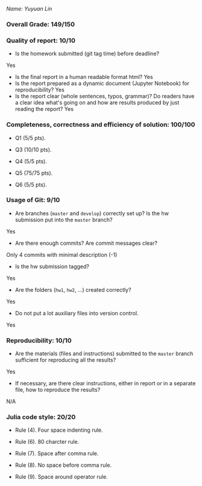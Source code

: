 *Name: Yuyuan Lin*

### Overall Grade: 149/150

### Quality of report: 10/10

-   Is the homework submitted (git tag time) before deadline? 

Yes

-   Is the final report in a human readable format html? 
Yes
-   Is the report prepared as a dynamic document (Jupyter Notebook) for reproducibility?
Yes
-   Is the report clear (whole sentences, typos, grammar)? Do readers have a clear idea what's going on and how are results produced by just reading the report? 
Yes
### Completeness, correctness and efficiency of solution: 100/100

- Q1 (5/5 pts). 

- Q3 (10/10 pts). 

- Q4 (5/5 pts). 

- Q5 (75/75 pts).

- Q6 (5/5 pts).
	    
### Usage of Git: 9/10

- Are branches (`master` and `develop`) correctly set up? Is the hw submission put into the `master` branch?

Yes

- Are there enough commits? Are commit messages clear? 

Only 4 commits with minimal description (-1)
          
- Is the hw submission tagged? 

Yes

- Are the folders (`hw1`, `hw2`, ...) created correctly? 

Yes
  
- Do not put a lot auxiliary files into version control. 

Yes


### Reproducibility: 10/10

- Are the materials (files and instructions) submitted to the `master` branch sufficient for reproducing all the results? 

Yes

- If necessary, are there clear instructions, either in report or in a separate file, how to reproduce the results?

N/A

### Julia code style: 20/20

- Rule (4). Four space indenting rule. 

- Rule (6). 80 charcter rule.

- Rule (7). Space after comma rule.

- Rule (8). No space before comma rule.

- Rule (9). Space around operator rule.
